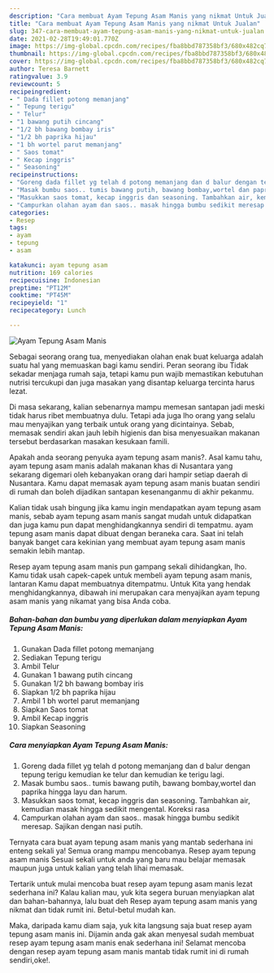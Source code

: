 ```yaml
---
description: "Cara membuat Ayam Tepung Asam Manis yang nikmat Untuk Jualan"
title: "Cara membuat Ayam Tepung Asam Manis yang nikmat Untuk Jualan"
slug: 347-cara-membuat-ayam-tepung-asam-manis-yang-nikmat-untuk-jualan
date: 2021-02-28T19:49:01.770Z
image: https://img-global.cpcdn.com/recipes/fba8bbd787358bf3/680x482cq70/ayam-tepung-asam-manis-foto-resep-utama.jpg
thumbnail: https://img-global.cpcdn.com/recipes/fba8bbd787358bf3/680x482cq70/ayam-tepung-asam-manis-foto-resep-utama.jpg
cover: https://img-global.cpcdn.com/recipes/fba8bbd787358bf3/680x482cq70/ayam-tepung-asam-manis-foto-resep-utama.jpg
author: Teresa Barnett
ratingvalue: 3.9
reviewcount: 5
recipeingredient:
- " Dada fillet potong memanjang"
- " Tepung terigu"
- " Telur"
- "1 bawang putih cincang"
- "1/2 bh bawang bombay iris"
- "1/2 bh paprika hijau"
- "1 bh wortel parut memanjang"
- " Saos tomat"
- " Kecap inggris"
- " Seasoning"
recipeinstructions:
- "Goreng dada fillet yg telah d potong memanjang dan d balur dengan tepung terigu kemudian ke telur dan kemudian ke terigu lagi."
- "Masak bumbu saos.. tumis bawang putih, bawang bombay,wortel dan paprika hingga layu dan harum."
- "Masukkan saos tomat, kecap inggris dan seasoning. Tambahkan air, kemudian masak hingga sedikit mengental. Koreksi rasa"
- "Campurkan olahan ayam dan saos.. masak hingga bumbu sedikit meresap. Sajikan dengan nasi putih."
categories:
- Resep
tags:
- ayam
- tepung
- asam

katakunci: ayam tepung asam 
nutrition: 169 calories
recipecuisine: Indonesian
preptime: "PT12M"
cooktime: "PT45M"
recipeyield: "1"
recipecategory: Lunch

---
```



![Ayam Tepung Asam Manis](https://img-global.cpcdn.com/recipes/fba8bbd787358bf3/680x482cq70/ayam-tepung-asam-manis-foto-resep-utama.jpg)

Sebagai seorang orang tua, menyediakan olahan enak buat keluarga adalah suatu hal yang memuaskan bagi kamu sendiri. Peran seorang ibu Tidak sekadar menjaga rumah saja, tetapi kamu pun wajib memastikan kebutuhan nutrisi tercukupi dan juga masakan yang disantap keluarga tercinta harus lezat.

Di masa  sekarang, kalian sebenarnya mampu memesan santapan jadi meski tidak harus ribet membuatnya dulu. Tetapi ada juga lho orang yang selalu mau menyajikan yang terbaik untuk orang yang dicintainya. Sebab, memasak sendiri akan jauh lebih higienis dan bisa menyesuaikan makanan tersebut berdasarkan masakan kesukaan famili. 



Apakah anda seorang penyuka ayam tepung asam manis?. Asal kamu tahu, ayam tepung asam manis adalah makanan khas di Nusantara yang sekarang digemari oleh kebanyakan orang dari hampir setiap daerah di Nusantara. Kamu dapat memasak ayam tepung asam manis buatan sendiri di rumah dan boleh dijadikan santapan kesenanganmu di akhir pekanmu.

Kalian tidak usah bingung jika kamu ingin mendapatkan ayam tepung asam manis, sebab ayam tepung asam manis sangat mudah untuk didapatkan dan juga kamu pun dapat menghidangkannya sendiri di tempatmu. ayam tepung asam manis dapat dibuat dengan beraneka cara. Saat ini telah banyak banget cara kekinian yang membuat ayam tepung asam manis semakin lebih mantap.

Resep ayam tepung asam manis pun gampang sekali dihidangkan, lho. Kamu tidak usah capek-capek untuk membeli ayam tepung asam manis, lantaran Kamu dapat membuatnya ditempatmu. Untuk Kita yang hendak menghidangkannya, dibawah ini merupakan cara menyajikan ayam tepung asam manis yang nikamat yang bisa Anda coba.

<!--inarticleads1-->

##### Bahan-bahan dan bumbu yang diperlukan dalam menyiapkan Ayam Tepung Asam Manis:

1. Gunakan  Dada fillet potong memanjang
1. Sediakan  Tepung terigu
1. Ambil  Telur
1. Gunakan 1 bawang putih cincang
1. Gunakan 1/2 bh bawang bombay iris
1. Siapkan 1/2 bh paprika hijau
1. Ambil 1 bh wortel parut memanjang
1. Siapkan  Saos tomat
1. Ambil  Kecap inggris
1. Siapkan  Seasoning




<!--inarticleads2-->

##### Cara menyiapkan Ayam Tepung Asam Manis:

1. Goreng dada fillet yg telah d potong memanjang dan d balur dengan tepung terigu kemudian ke telur dan kemudian ke terigu lagi.
1. Masak bumbu saos.. tumis bawang putih, bawang bombay,wortel dan paprika hingga layu dan harum.
1. Masukkan saos tomat, kecap inggris dan seasoning. Tambahkan air, kemudian masak hingga sedikit mengental. Koreksi rasa
1. Campurkan olahan ayam dan saos.. masak hingga bumbu sedikit meresap. Sajikan dengan nasi putih.




Ternyata cara buat ayam tepung asam manis yang mantab sederhana ini enteng sekali ya! Semua orang mampu mencobanya. Resep ayam tepung asam manis Sesuai sekali untuk anda yang baru mau belajar memasak maupun juga untuk kalian yang telah lihai memasak.

Tertarik untuk mulai mencoba buat resep ayam tepung asam manis lezat sederhana ini? Kalau kalian mau, yuk kita segera buruan menyiapkan alat dan bahan-bahannya, lalu buat deh Resep ayam tepung asam manis yang nikmat dan tidak rumit ini. Betul-betul mudah kan. 

Maka, daripada kamu diam saja, yuk kita langsung saja buat resep ayam tepung asam manis ini. Dijamin anda gak akan menyesal sudah membuat resep ayam tepung asam manis enak sederhana ini! Selamat mencoba dengan resep ayam tepung asam manis mantab tidak rumit ini di rumah sendiri,oke!.

